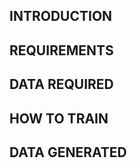 INTRODUCTION
------------







REQUIREMENTS
------------








DATA REQUIRED
------------








HOW TO TRAIN
------------








DATA GENERATED
------------



